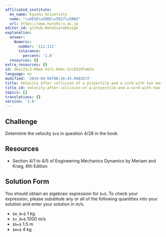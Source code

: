 ```yaml
---
affiliated_institute:
  en_name: Kyushu University
  name: "\u4E5D\u5DDE\u5927\u5B66"
  url: https://www.kyushu-u.ac.jp
editor_id: github.NanoScaleDesign
explanation:
  answer:
    Numeric:
      number: '111.111'
      tolerance:
        percent: '1.0'
  resources: {}
extra_resources: {}
id: deac25c3-00ee-417c-8ebc-1cc83297a62a
language: en
modified: '2019-04-04T00:26:45.940357Z'
title: Velocity after collision of a projectile and a cord with two masses (4/28)
title_id: velocity-after-collision-of-a-projectile-and-a-cord-with-two-masses-428
topics: []
translations: {}
version: '1.0'
---
```


## Challenge
Determine the velocity `$v$` in question 4/28 in the book


## Resources
- Section 4/1 to 4/5 of Engineering Mechanics Dynamics by Meriam and Kraig, 6th Edition


## Solution Form
You should obtain an algebraic expression for `$v$`. To check your expression, please substitute any or all of the following quantities into your solution and enter your solution in m/s.
- `$m_0=$` 1 kg
- `$v_0=$` 1000 m/s
- `$b=$` 1.5 m
- `$m=$` 4 kg
